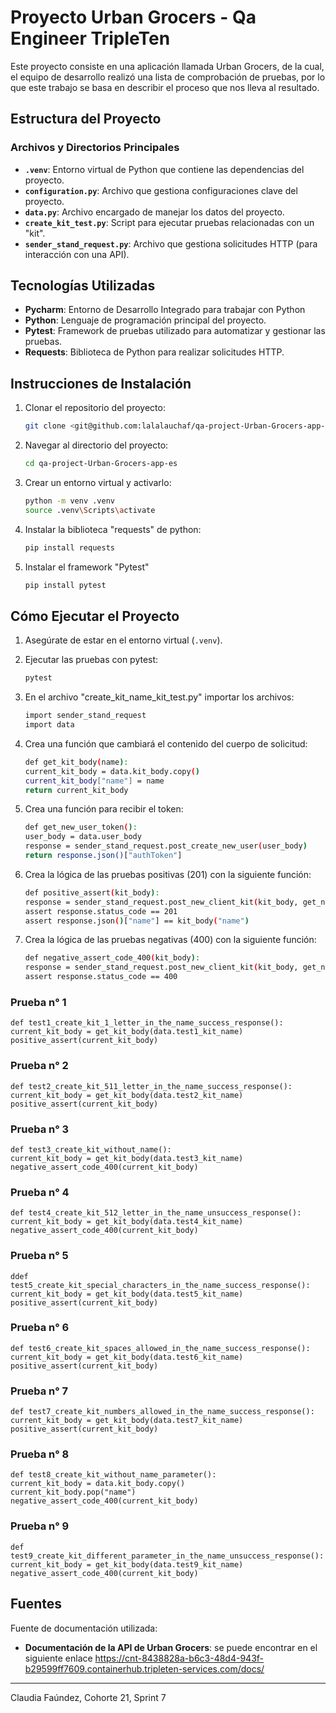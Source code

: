 
# Proyecto Urban Grocers - Qa Engineer TripleTen

Este proyecto consiste en una aplicación llamada Urban Grocers, de la cual, el equipo de desarrollo realizó una lista de comprobación de pruebas, por lo que este trabajo se basa en describir el proceso que nos lleva al resultado.

## Estructura del Proyecto

### Archivos y Directorios Principales

- **`.venv`**: Entorno virtual de Python que contiene las dependencias del proyecto.
- **`configuration.py`**: Archivo que gestiona configuraciones clave del proyecto.
- **`data.py`**: Archivo encargado de manejar los datos del proyecto.
- **`create_kit_test.py`**: Script para ejecutar pruebas relacionadas con un "kit".
- **`sender_stand_request.py`**: Archivo que gestiona solicitudes HTTP (para interacción con una API).

## Tecnologías Utilizadas

- **Pycharm**: Entorno de Desarrollo Integrado para trabajar con Python
- **Python**: Lenguaje de programación principal del proyecto.
- **Pytest**: Framework de pruebas utilizado para automatizar y gestionar las pruebas.
- **Requests**: Biblioteca de Python para realizar solicitudes HTTP.

## Instrucciones de Instalación

1. Clonar el repositorio del proyecto:
   ```bash
   git clone <git@github.com:lalalauchaf/qa-project-Urban-Grocers-app-es.git>
   ```
2. Navegar al directorio del proyecto:
   ```bash
   cd qa-project-Urban-Grocers-app-es
   ```
3. Crear un entorno virtual y activarlo:
   ```bash
   python -m venv .venv
   source .venv\Scripts\activate
   ```
4. Instalar la biblioteca "requests" de python:
   ```bash
   pip install requests
   ```
5. Instalar el framework "Pytest"
   ```bash
   pip install pytest
   ```

## Cómo Ejecutar el Proyecto

1. Asegúrate de estar en el entorno virtual (`.venv`).
2. Ejecutar las pruebas con pytest:
   ```bash
   pytest
   ```
 3. En el archivo "create_kit_name_kit_test.py" importar los archivos:
     ```bash
    import sender_stand_request
    import data
     ```
 4. Crea una función que cambiará el contenido del cuerpo de solicitud:
     ```bash
    def get_kit_body(name):
    current_kit_body = data.kit_body.copy()
    current_kit_body["name"] = name
    return current_kit_body
     ```
 5. Crea una función para recibir el token:
     ```bash
    def get_new_user_token():
    user_body = data.user_body
    response = sender_stand_request.post_create_new_user(user_body)
    return response.json()["authToken"]
     ```     
     
 6. Crea la lógica de las pruebas positivas (201) con la siguiente función:
     ```bash
    def positive_assert(kit_body):
    response = sender_stand_request.post_new_client_kit(kit_body, get_new_user_token())
    assert response.status_code == 201
    assert response.json()["name"] == kit_body("name")
     ```     
     
 7. Crea la lógica de las pruebas negativas (400) con la siguiente función:
     ```bash
    def negative_assert_code_400(kit_body):
    response = sender_stand_request.post_new_client_kit(kit_body, get_new_user_token())
    assert response.status_code == 400
     ```      
### Prueba n° 1

    def test1_create_kit_1_letter_in_the_name_success_response():
    current_kit_body = get_kit_body(data.test1_kit_name)
    positive_assert(current_kit_body)
    
### Prueba n° 2

    def test2_create_kit_511_letter_in_the_name_success_response():
    current_kit_body = get_kit_body(data.test2_kit_name)
    positive_assert(current_kit_body)
    
### Prueba n° 3

    def test3_create_kit_without_name():
    current_kit_body = get_kit_body(data.test3_kit_name)
    negative_assert_code_400(current_kit_body)
    
### Prueba n° 4

    def test4_create_kit_512_letter_in_the_name_unsuccess_response():
    current_kit_body = get_kit_body(data.test4_kit_name)
    negative_assert_code_400(current_kit_body)
    
### Prueba n° 5

    ddef test5_create_kit_special_characters_in_the_name_success_response():
    current_kit_body = get_kit_body(data.test5_kit_name)
    positive_assert(current_kit_body)
    
### Prueba n° 6

    def test6_create_kit_spaces_allowed_in_the_name_success_response():
    current_kit_body = get_kit_body(data.test6_kit_name)
    positive_assert(current_kit_body)
     
### Prueba n° 7

    def test7_create_kit_numbers_allowed_in_the_name_success_response():
    current_kit_body = get_kit_body(data.test7_kit_name)
    positive_assert(current_kit_body)
    
### Prueba n° 8

    def test8_create_kit_without_name_parameter():
    current_kit_body = data.kit_body.copy()
    current_kit_body.pop("name")
    negative_assert_code_400(current_kit_body)
    
### Prueba n° 9

    def test9_create_kit_different_parameter_in_the_name_unsuccess_response():
    current_kit_body = get_kit_body(data.test9_kit_name)
    negative_assert_code_400(current_kit_body)
    
## Fuentes

Fuente de documentación utilizada:
- **Documentación de la API de Urban Grocers**: se puede encontrar en el siguiente enlace https://cnt-8438828a-b6c3-48d4-943f-b29599ff7609.containerhub.tripleten-services.com/docs/


---

Claudia Faúndez, Cohorte 21, Sprint 7  
